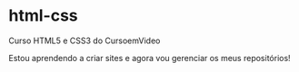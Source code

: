 # html-css
 Curso HTML5 e CSS3 do CursoemVideo

 Estou aprendendo a criar sites e agora vou gerenciar os meus repositórios!
